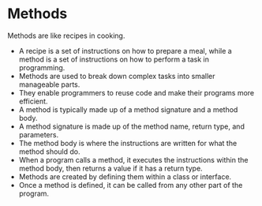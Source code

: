 # Methods

Methods are like recipes in cooking. 
* A recipe is a set of instructions on how to prepare a meal, while a method is a set of instructions on how to perform a task in programming.
* Methods are used to break down complex tasks into smaller manageable parts.
* They enable programmers to reuse code and make their programs more efficient.
* A method is typically made up of a method signature and a method body.
* A method signature is made up of the method name, return type, and parameters.
* The method body is where the instructions are written for what the method should do.
* When a program calls a method, it executes the instructions within the method body, then returns a value if it has a return type.
* Methods are created by defining them within a class or interface. 
* Once a method is defined, it can be called from any other part of the program.
